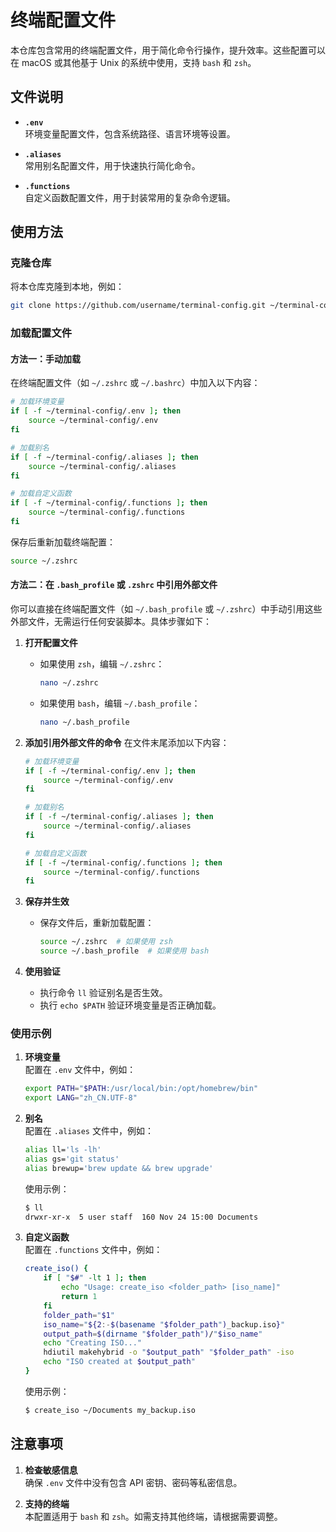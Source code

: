 # 终端配置文件

本仓库包含常用的终端配置文件，用于简化命令行操作，提升效率。这些配置可以在 macOS 或其他基于 Unix 的系统中使用，支持 `bash` 和 `zsh`。

## 文件说明

- **`.env`**  
  环境变量配置文件，包含系统路径、语言环境等设置。

- **`.aliases`**  
  常用别名配置文件，用于快速执行简化命令。

- **`.functions`**  
  自定义函数配置文件，用于封装常用的复杂命令逻辑。

## 使用方法

### 克隆仓库
将本仓库克隆到本地，例如：
```bash
git clone https://github.com/username/terminal-config.git ~/terminal-config
```

### 加载配置文件

#### 方法一：手动加载
在终端配置文件（如 `~/.zshrc` 或 `~/.bashrc`）中加入以下内容：
```bash
# 加载环境变量
if [ -f ~/terminal-config/.env ]; then
    source ~/terminal-config/.env
fi

# 加载别名
if [ -f ~/terminal-config/.aliases ]; then
    source ~/terminal-config/.aliases
fi

# 加载自定义函数
if [ -f ~/terminal-config/.functions ]; then
    source ~/terminal-config/.functions
fi
```

保存后重新加载终端配置：
```bash
source ~/.zshrc
```

#### 方法二：在 `.bash_profile` 或 `.zshrc` 中引用外部文件

你可以直接在终端配置文件（如 `~/.bash_profile` 或 `~/.zshrc`）中手动引用这些外部文件，无需运行任何安装脚本。具体步骤如下：

1. **打开配置文件**
   - 如果使用 `zsh`，编辑 `~/.zshrc`：
     ```bash
     nano ~/.zshrc
     ```
   - 如果使用 `bash`，编辑 `~/.bash_profile`：
     ```bash
     nano ~/.bash_profile
     ```

2. **添加引用外部文件的命令**
   在文件末尾添加以下内容：

   ```bash
   # 加载环境变量
   if [ -f ~/terminal-config/.env ]; then
       source ~/terminal-config/.env
   fi

   # 加载别名
   if [ -f ~/terminal-config/.aliases ]; then
       source ~/terminal-config/.aliases
   fi

   # 加载自定义函数
   if [ -f ~/terminal-config/.functions ]; then
       source ~/terminal-config/.functions
   fi
   ```

3. **保存并生效**
   - 保存文件后，重新加载配置：
     ```bash
     source ~/.zshrc  # 如果使用 zsh
     source ~/.bash_profile  # 如果使用 bash
     ```

4. **使用验证**
   - 执行命令 `ll` 验证别名是否生效。
   - 执行 `echo $PATH` 验证环境变量是否正确加载。

### 使用示例

1. **环境变量**  
   配置在 `.env` 文件中，例如：
   ```bash
   export PATH="$PATH:/usr/local/bin:/opt/homebrew/bin"
   export LANG="zh_CN.UTF-8"
   ```

2. **别名**  
   配置在 `.aliases` 文件中，例如：
   ```bash
   alias ll='ls -lh'
   alias gs='git status'
   alias brewup='brew update && brew upgrade'
   ```

   使用示例：
   ```bash
   $ ll
   drwxr-xr-x  5 user staff  160 Nov 24 15:00 Documents
   ```

3. **自定义函数**  
   配置在 `.functions` 文件中，例如：
   ```bash
   create_iso() {
       if [ "$#" -lt 1 ]; then
           echo "Usage: create_iso <folder_path> [iso_name]"
           return 1
       fi
       folder_path="$1"
       iso_name="${2:-$(basename "$folder_path")_backup.iso}"
       output_path=$(dirname "$folder_path")/"$iso_name"
       echo "Creating ISO..."
       hdiutil makehybrid -o "$output_path" "$folder_path" -iso
       echo "ISO created at $output_path"
   }
   ```

   使用示例：
   ```bash
   $ create_iso ~/Documents my_backup.iso
   ```

## 注意事项

1. **检查敏感信息**  
   确保 `.env` 文件中没有包含 API 密钥、密码等私密信息。

2. **支持的终端**  
   本配置适用于 `bash` 和 `zsh`。如需支持其他终端，请根据需要调整。
